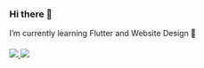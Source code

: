 ### Hi there 👋

I’m currently learning Flutter and Website Design 🎨

<div style="margin-top: 20px">
  <a href="">
    <img src="https://github-readme-stats.vercel.app/api?username=MartienJun&include_all_commits=true&show_icons=true&count_private=true&theme=nord">
  </a>
  <a href="">
    <img src="https://github-readme-stats.vercel.app/api/top-langs/?username=MartienJun&layout=compact&theme=nord">
  </a>	
</div>


<!--<img src="https://github-readme-stats.vercel.app/api?username=MartienJun&include_all_commits=true&show_icons=true&count_private=true&theme=nord">-->
<!--<img src="https://github-readme-stats.vercel.app/api/top-langs/?username=MartienJun&layout=compact&theme=nord">-->

<!--
- 🔭 I’m currently working on ...
- 🌱 I’m currently learning ...
- 👯 I’m looking to collaborate on ...
- 🤔 I’m looking for help with ...
- 💬 Ask me about ...
- 📫 How to reach me: ...
- 😄 Pronouns: ...
- ⚡ Fun fact: ...
-->
